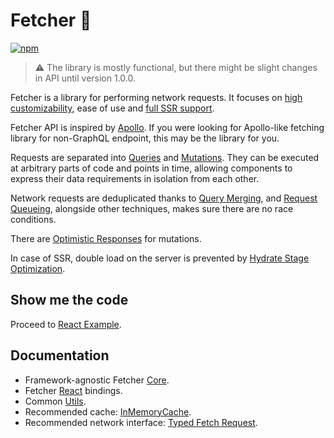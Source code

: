 # Fetcher 🌌

[![npm](https://img.shields.io/npm/v/react-fetching-hooks)](https://www.npmjs.com/package/react-fetching-hooks)

> ⚠ The library is mostly functional, but there might be slight changes in API until version 1.0.0.

Fetcher is a library for performing network requests. It focuses on [high customizability](packages/core#great-customization-capabilities), ease of use and [full SSR support](packages/core#server-side-rendering).

Fetcher API is inspired by [Apollo](https://www.apollographql.com/). If you were looking for Apollo-like fetching library for non-GraphQL endpoint, this may be the library for you.

Requests are separated into [Queries](packages/core#queries) and [Mutations](packages/core#mutations). They can be executed at arbitrary parts of code and points in time, allowing components to express their data requirements in isolation from each other.

Network requests are deduplicated thanks to [Query Merging](packages/core#query-merging), and [Request Queueing](packages/core#request-queueing), alongside other techniques, makes sure there are no race conditions.

There are [Optimistic Responses](packages/core#optimistic-responses) for mutations.

In case of SSR, double load on the server is prevented by [Hydrate Stage Optimization](packages/core#hydrate-stage-optimization).

## Show me the code

Proceed to [React Example](packages/react-example).

## Documentation

-   Framework-agnostic Fetcher [Core](packages/core).
-   Fetcher [React](packages/react) bindings.
-   Common [Utils](packages/utils).
-   Recommended cache: [InMemoryCache](packages/in-memory-cache).
-   Recommended network interface: [Typed Fetch Request](packages/fetch).
